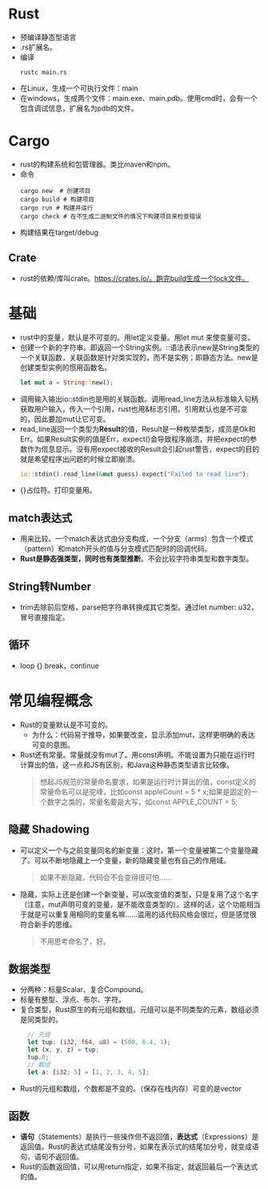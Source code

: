 # Rust
- 预编译静态型语言
- .rs扩展名。
- 编译
  ```shell
  rustc main.rs
  ```
- 在Linux，生成一个可执行文件：main
- 在windows，生成两个文件：main.exe、main.pdb。使用cmd时，会有一个包含调试信息，扩展名为pdb的文件。

# Cargo
- rust的构建系统和包管理器。类比maven和npm。
- 命令
  ```
  cargo new  # 创建项目
  cargo build # 构建项目
  cargo run # 构建并运行
  cargo check # 在不生成二进制文件的情况下构建项目来检查错误
  ```
- 构建结果在target/debug
## Crate
- rust的依赖/库叫crate。https://crates.io/。跑完build生成一个lock文件。

# 基础
- rust中的变量，默认是不可变的。用let定义变量。用let mut 来使变量可变。
- 创建一个新的字符串。即返回一个String实例。::语法表示new是String类型的一个关联函数，关联函数是针对类实现的，而不是实例；即静态方法。new是创建类型实例的惯用函数名。
  ```rust
  let mut a = String::new();
  ```
- 调用输入输出io::stdin也是用的关联函数。调用read_line方法从标准输入句柄获取用户输入，传入一个引用，rust也用&标志引用。引用默认也是不可变的，因此要加mut让它可变。
- read_line返回一个类型为**Result**的值，Result是一种枚举类型，成员是Ok和Err。如果Result实例的值是Err，expect()会导致程序崩溃，并把expect的参数作为信息显示。没有用expect接收的Result会引起rust警告，expect的目的就是希望程序出问题的时候立即崩溃。
  ```rust
  io::stdin().read_line(&mut guess).expect("Failed to read line");
  ```
- {}占位符。打印变量用。

## match表达式
- 用来比较。一个match表达式由分支构成，一个分支（arms）包含一个模式（pattern）和match开头的值与分支模式匹配时的回调代码。
- **Rust是静态强类型，同时也有类型推断**。不会比较字符串类型和数字类型。

## String转Number
- trim去除前后空格，parse把字符串转换成其它类型。通过let number: u32，冒号直接指定。

## 循环
- loop {} break，continue

# 常见编程概念
- Rust的变量默认是不可变的。
  - 为什么：代码易于推导，如果要改变，显示添加mut，这样更明确的表达可变的意图。
- Rust还有常量。常量就没有mut了。用const声明。不能设置为只能在运行时计算出的值，这一点和JS有区别，和Java这种静态类型语言比较像。
  > 想起JS规范的常量命名要求，如果是运行时计算出的值，const定义的常量命名可以是驼峰，比如const appleCount = 5 * x;如果是固定的一个数字之类的，常量名要是大写，如const APPLE_COUNT = 5;

## 隐藏 Shadowing
- 可以定义一个与之前变量同名的新变量：这时，第一个变量被第二个变量隐藏了。可以不断地隐藏上一个变量，新的隐藏变量也有自己的作用域。
  > 如果不断隐藏，代码会不会变得很可怕……
- 隐藏，实际上还是创建一个新变量，可以改变值的类型，只是复用了这个名字（注意，mut声明可变的变量，是不能改变类型的）。这样的话，这个功能相当于就是可以重复用相同的变量名嘛……滥用的话代码风格会很烂，但是感觉很符合新手的思维。
  > 不用思考命名了，好。

## 数据类型
- 分两种：标量Scalar、复合Compound。
- 标量有整型、浮点、布尔、字符。
- 复合类型，Rust原生的有元组和数组。元组可以是不同类型的元素，数组必须是同类型的。
  ```rust
    // 元组
    let tup: (i32, f64, u8) = (500, 6.4, 1);
    let (x, y, z) = tup;
    tup.0;
    // 数组
    let a: [i32; 5] = [1, 2, 3, 4, 5];
  ```
- Rust的元组和数组，个数都是不变的。（保存在栈内存）可变的是vector

## 函数
- **语句**（Statements）是执行一些操作但不返回值，**表达式**（Expressions）是返回值。Rust的表达式结尾没有分号，如果在表示式的结尾加分号，就变成语句，语句不返回值。
- Rust的函数返回值，可以用return指定，如果不指定，就返回最后一个表达式的值。
